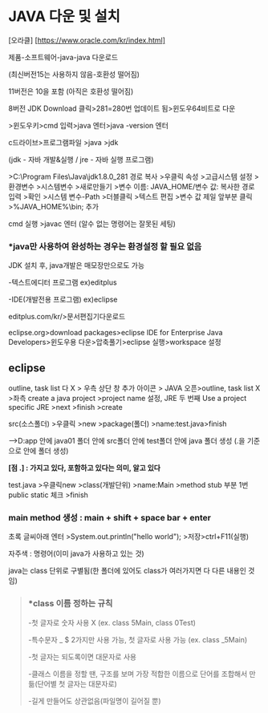 # JAVA 다운 및 설치

[오라클] [https://www.oracle.com/kr/index.html]



제품-소프트웨어-java-java 다운로드

(최신버전15는 사용하지 않음-호환성 떨어짐)

11버전은 10을 포함 (아직은 호환성 떨어짐)

8버전 JDK Download 클릭>281=280번 업데이트 됨>윈도우64비트로 다운

\>윈도우키>cmd 입력>java 엔터>java -version 엔터



c드라이브>프로그램파일 >java >jdk

(jdk - 자바 개발&실행 / jre - 자바 실행 프로그램)

\>C:\Program Files\Java\jdk1.8.0_281 경로 복사 >우클릭 속성 >고급시스템 설정 >환경변수 >시스템변수 >새로만들기 >변수 이름: JAVA_HOME/변수 값: 복사한 경로 입력 >확인 >시스템 변수-Path >더블클릭 >텍스트 편집 >변수 값 제일 앞부분 클릭 >%JAVA_HOME%\bin; 추가

cmd 실행 >javac 엔터 (알수 없는 명령어는 잘못된 세팅)



### *java만 사용하여 완성하는 경우는 환경설정 할 필요 없음

JDK 설치 후, java개발은 매모장만으로도 가능

-텍스트에디터 프로그램 ex)editplus

-IDE(개발전용 프로그램) ex)eclipse



editplus.com/kr/>문서편집기다운로드



eclipse.org>download packages>eclipse IDE for Enterprise Java Developers>윈도우용 다운>압축풀기>eclipse 실행>workspace 설정



## eclipse

outline, task list 다 X > 우측 상단 창 추가 아이콘 > JAVA 오픈>outline, task list X >좌측 create a java project >project name 설정, JRE 두 번째 Use a project specific JRE >next >finish >create

src(소스폴더) >우클릭 >new >package(폴더) >name:test.java>finish

-->D:app 안에 java01 폴더 안에 src폴더 안에 test폴더 안에 java 폴더 생성 (.을 기준으로 안에 폴더 생성)



**[점 .] : 가지고 있다, 포함하고 있다는 의미, 알고 있다**



test.java >우클릭new >class(개발단위) >name:Main >method stub 부분 1번 public static 체크 >finish

### main method 생성 : main + shift + space bar + enter

초록 글씨아래 엔터 >System.out.println("hello world"); >저장>ctrl+F11(실행)



자주색 : 명령어(이미 java가 사용하고 있는 것)

java는 class 단위로 구별됨(한 폴더에 있어도 class가 여러가지면 다 다른 내용인 것임)



> ### ***class 이름 정하는 규칙**
>
> -첫 글자로 숫자 사용 X (ex. class 5Main, class 0Test)
>
> -특수문자 _ $ 2가지만 사용 가능, 첫 글자로 사용 가능 (ex. class _5Main)
>
> -첫 글자는 되도록이면 대문자로 사용
>
> -클래스 이름을 정할 땐, 구조를 보며 가장 적합한 이름으로 단어를 조합해서 만듦(단어별 첫 글자는 대문자로)
>
> -길게 만들어도 상관없음(파일명이 길어질 뿐)